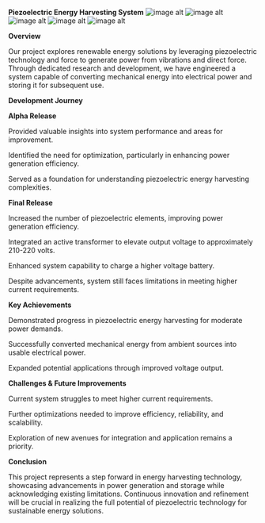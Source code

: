 **Piezoelectric Energy Harvesting System**
![image alt]()
![image alt]()
![image alt]()
![image alt]()
![image alt]()

**Overview**

Our project explores renewable energy solutions by leveraging piezoelectric technology and force to generate power from vibrations and direct force. Through dedicated research and development, we have engineered a system capable of converting mechanical energy into electrical power and storing it for subsequent use.

**Development Journey**

**Alpha Release**

Provided valuable insights into system performance and areas for improvement.

Identified the need for optimization, particularly in enhancing power generation efficiency.

Served as a foundation for understanding piezoelectric energy harvesting complexities.

**Final Release**

Increased the number of piezoelectric elements, improving power generation efficiency.

Integrated an active transformer to elevate output voltage to approximately 210-220 volts.

Enhanced system capability to charge a higher voltage battery.

Despite advancements, system still faces limitations in meeting higher current requirements.

**Key Achievements**

Demonstrated progress in piezoelectric energy harvesting for moderate power demands.

Successfully converted mechanical energy from ambient sources into usable electrical power.

Expanded potential applications through improved voltage output.

**Challenges & Future Improvements**

Current system struggles to meet higher current requirements.

Further optimizations needed to improve efficiency, reliability, and scalability.

Exploration of new avenues for integration and application remains a priority.

**Conclusion**

This project represents a step forward in energy harvesting technology, showcasing advancements in power generation and storage while acknowledging existing limitations. Continuous innovation and refinement will be crucial in realizing the full potential of piezoelectric technology for sustainable energy solutions.
